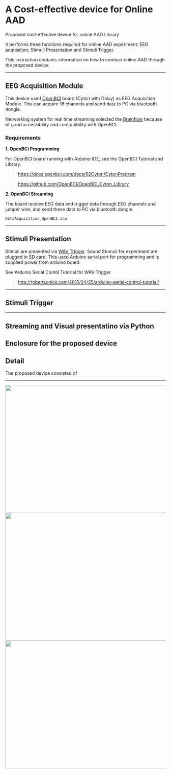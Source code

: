 # A Cost-effective device for Online AAD

Proposed cost-effective device for online AAD Library

It performs three functions required for online AAD experiment: EEG acquisition, Stimuli Presentation and Stimuli Trigger.

This instruction contains information on how to conduct online AAD through the proposed device.


***
## EEG Acquisition Module
This device used [OpenBCI](https://openbci.com/?utm_source=google&utm_medium=cpc&utm_campaign=716348300&utm_content=openbci&gclid=Cj0KCQiA-eeMBhCpARIsAAZfxZBwfN8ei8seomxZ255WDN04UvwYix6hzXr-pJoc7drJViXE77-MirIaAnfWEALw_wcB) board (Cyton with Daisy) as EEG Acquisition Module. This can acquire 16 channels and send data to PC via bluetooth dongle.

Networking system for real time streaming selected the [Brainflow](https://github.com/brainflow-dev/brainflow) because of good accessibility and compatibility with OpenBCI. 

### Requirements
**1. OpenBCI Programming**

   For OpenBCI board running with Arduino IDE, see the OpenBCI Tutorial and Library.

>https://docs.openbci.com/docs/02Cyton/CytonProgram

>https://github.com/OpenBCI/OpenBCI_Cyton_Library


**2. OpenBCI Streaming**

   The board receive EEG data and trigger data through EEG channels and jumper wire, and send these data to PC via bluetooth dongle.
    
```
DataAcquisition_OpenBCI.ino
```

***
## Stimuli Presentation
Stimuli are presented via [WAV Trigger](https://github.com/robertsonics/WAV-Trigger-Arduino-Serial-Library). 
Sound Stumuli for experiment are plugged in SD card. This used Arduino serial port for programming and is supplied power from arduino board.

See Arduino Serial Contol Tutorial for WAV Trigger
>http://robertsonics.com/2015/04/25/arduino-serial-control-tutorial/


***
## Stimuli Trigger





***
## Streaming and Visual presentatino via Python




## Enclosure for the proposed device


## Detail
The proposed device consisted of


***

<img src="https://user-images.githubusercontent.com/85104167/142797442-7c8c5677-199c-4192-8cdf-e37cbf4d5fd9.jpg" width="600" height="400">
<img src="https://user-images.githubusercontent.com/85104167/142797446-1ed05680-9816-4fd7-a80c-fed93afa0ad8.jpg" width="600" height="400">
<img src="https://user-images.githubusercontent.com/85104167/142797452-4d86a22f-e608-44a9-a706-3fac1b7e39b9.jpg" width="600" height="400">

